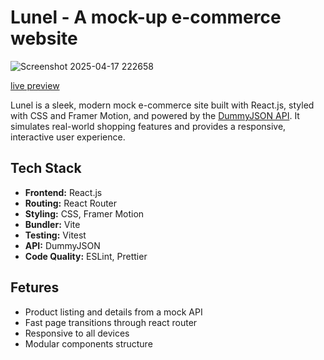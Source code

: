# Lunel - A mock-up e-commerce website

![Screenshot 2025-04-17 222658](https://github.com/user-attachments/assets/98d11286-e2df-4005-bd65-8998c8a43898)

[live preview](https://lunel-jobertdev27.netlify.app/)

Lunel is a sleek, modern mock e-commerce site built with React.js, styled with CSS and Framer Motion, and powered by the [DummyJSON API](https://dummyjson.com/). It simulates real-world shopping features and provides a responsive, interactive user experience.

## Tech Stack

- **Frontend:** React.js
- **Routing:** React Router
- **Styling:** CSS, Framer Motion
- **Bundler:** Vite
- **Testing:** Vitest
- **API:** DummyJSON
- **Code Quality:** ESLint, Prettier

## Fetures

- Product listing and details from a mock API
- Fast page transitions through react router
- Responsive to all devices
- Modular components structure
